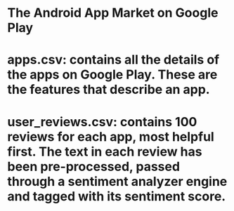 # The Android App Market on Google Play

# apps.csv: contains all the details of the apps on Google Play. These are the features that describe an app.
# user_reviews.csv: contains 100 reviews for each app, most helpful first. The text in each review has been pre-processed, passed through a sentiment analyzer engine and tagged with its sentiment score.

